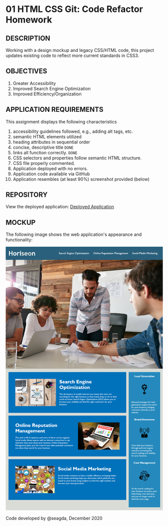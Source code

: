 # 01 HTML CSS Git: Code Refactor Homework

## DESCRIPTION

Working with a design mockup and legacy CSS/HTML code, this project updates existing code to reflect more current standards in CSS3.

## OBJECTIVES

 1. Greater Accessibility
 1. Improved Search Engine Optimization
 1. Improved Efficiency/Organization

## APPLICATION REQUIREMENTS

This assignment displays the following characteristics
1. accessibility guidelines followed, e.g., adding alt tags, etc. 
1. semantic HTML elements utilized
1. heading attributes in sequential order
1. concise, descriptive title `DONE`
1. links all function correctly. `DONE`
1. CSS selectors and properties follow semantic HTML structure.
1. CSS file properly commented.
1. Application deployed with no errors.
1. Application code available via GitHub
1. Application resembles (at least 90%) screenshot provided (below)

## REPOSITORY

View the deployed application:
[Deployed Application](https://seagda.github.io/hw-code-refractor/)

## MOCKUP

The following image shows the web application's appearance and functionality:

![code refactor demo](./assets/images/01-html-css-git-homework-demo.png)

Code developed by @seagda, December 2020
